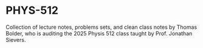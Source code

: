 # PHYS-512

Collection of lecture notes, problems sets, and clean class notes by Thomas Bolder, who is 
auditing the 2025 Physis 512 class taught by Prof. Jonathan Sievers. 
